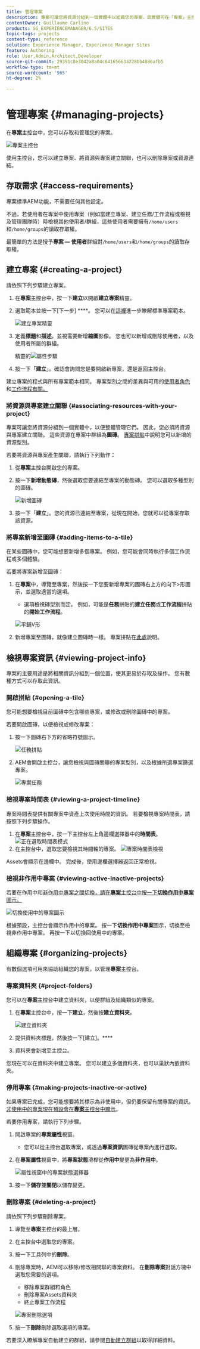 ```yaml
---
title: 管理專案
description: 專案可讓您將資源分組到一個實體中以組織您的專案，該實體可在「專案」主控台中存取和管理
contentOwner: Guillaume Carlino
products: SG_EXPERIENCEMANAGER/6.5/SITES
topic-tags: projects
content-type: reference
solution: Experience Manager, Experience Manager Sites
feature: Authoring
role: User,Admin,Architect,Developer
source-git-commit: 29391c8e3042a8a04c64165663a228bb4886afb5
workflow-type: tm+mt
source-wordcount: '965'
ht-degree: 2%

---
```



# 管理專案 {#managing-projects}

在&#x200B;**專案**&#x200B;主控台中，您可以存取和管理您的專案。

![專案主控台](assets/projects-console.png)

使用主控台，您可以建立專案、將資源與專案建立關聯，也可以刪除專案或資源連結。

## 存取需求 {#access-requirements}

專案標準AEM功能，不需要任何其他設定。

不過，若使用者在專案中使用專案（例如當建立專案、建立任務/工作流程或檢視及管理團隊時）時檢視其他使用者/群組，這些使用者需要擁有`/home/users`和`/home/groups`的讀取存取權。

最簡單的方法是授予&#x200B;**專案 — 使用者**&#x200B;群組對`/home/users`和`/home/groups`的讀取存取權。

## 建立專案 {#creating-a-project}

請依照下列步驟建立專案。

1. 在&#x200B;**專案**&#x200B;主控台中，按一下&#x200B;**建立**&#x200B;以開啟&#x200B;**建立專案**&#x200B;精靈。
1. 選取範本並按一下[下一步] ****。 您可以在[這裡](/help/sites-authoring/projects.md#project-templates)進一步瞭解標準專案範本。

   ![建立專案精靈](assets/create-project-wizard.png)

1. 定義&#x200B;**標題**&#x200B;和&#x200B;**描述**，並視需要新增&#x200B;**縮圖**&#x200B;影像。 您也可以新增或刪除使用者，以及使用者所屬的群組。

   精靈的![屬性步驟](assets/create-project-wizard-properties.png)

1. 按一下「**建立**」。確認會詢問您是要開啟新專案，還是返回主控台。

建立專案的程式與所有專案範本相同。 專案型別之間的差異與可用的[使用者角色](/help/sites-authoring/projects.md)和[工作流程有關。](/help/sites-authoring/projects-with-workflows.md)

### 將資源與專案建立關聯 {#associating-resources-with-your-project}

專案可讓您將資源分組到一個實體中，以便整體管理它們。 因此，您必須將資源與專案建立關聯。 這些資源在專案中群組為&#x200B;**圖磚**。 [專案拼貼](/help/sites-authoring/projects.md#project-tiles)中說明您可以新增的資源型別。

若要將資源與專案產生關聯，請執行下列動作：

1. 從&#x200B;**專案**&#x200B;主控台開啟您的專案。
1. 按一下&#x200B;**新增動態磚**，然後選取您要連結至專案的動態磚。 您可以選取多種型別的圖磚。

   ![新增圖磚](assets/project-add-tile.png)

1. 按一下「**建立**」。您的資源已連結至專案，從現在開始，您就可以從專案存取該資源。

### 將專案新增至圖磚 {#adding-items-to-a-tile}

在某些圖磚中，您可能想要新增多個專案。 例如，您可能會同時執行多個工作流程或多個體驗。

若要將專案新增至圖磚：

1. 在&#x200B;**專案**&#x200B;中，導覽至專案，然後按一下您要新增專案的圖磚右上方的向下>形圖示，並選取適當的選項。

   * 選項檢視磚型別而定。 例如，可能是&#x200B;**任務**&#x200B;拼貼的&#x200B;**建立任務**&#x200B;或&#x200B;**工作流程**&#x200B;拼貼的&#x200B;**開始工作流程**。

   ![平鋪V形](assets/project-tile-create-task.png)

1. 新增專案至圖磚，就像建立圖磚時一樣。 專案拼貼在[此處](/help/sites-authoring/projects.md#project-tiles)說明。

## 檢視專案資訊 {#viewing-project-info}

專案的主要用途是將相關資訊分組到一個位置，使其更易於存取及操作。 您有數種方式可以存取此資訊。

### 開啟拼貼 {#opening-a-tile}

您可能想要檢視目前圖磚中包含哪些專案，或修改或刪除圖磚中的專案。

若要開啟圖磚，以便檢視或修改專案：

1. 按一下圖磚右下方的省略符號圖示。

   ![任務拼貼](assets/project-tile-tasks.png)

1. AEM會開啟主控台，讓您檢視與圖磚關聯的專案型別，以及根據所選專案篩選專案。

   ![專案任務](assets/project-tasks.png)

### 檢視專案時間表 {#viewing-a-project-timeline}

專案時間表提供有關專案中資產上次使用時間的資訊。 若要檢視專案時間表，請按照下列步驟操作。

1. 在&#x200B;**專案**&#x200B;主控台中，按一下主控台左上角邊欄選擇器中的&#x200B;**時間表**。
   ![正在選取時間表模式](assets/projects-timeline-rail.png)
2. 在主控台中，選取您要檢視其時間軸的專案。
   ![專案時間表檢視](assets/project-timeline-view.png)

Assets會顯示在邊欄中。 完成後，使用邊欄選擇器返回正常檢視。

### 檢視非作用中專案 {#viewing-active-inactive-projects}

若要在作用中和[非作用中專案之間切換，請在&#x200B;**專案**&#x200B;主控台中按一下&#x200B;**切換作用中專案**&#x200B;圖示。](#making-projects-inactive-or-active)

![切換使用中的專案圖示](assets/projects-toggle-active.png)

根據預設，主控台會顯示作用中的專案。 按一下&#x200B;**切換作用中專案**&#x200B;圖示，切換至檢視非作用中專案。 再按一下以切換回使用中的專案。

## 組織專案 {#organizing-projects}

有數個選項可用來協助組織您的專案，以管理&#x200B;**專案**&#x200B;主控台。

### 專案資料夾 {#project-folders}

您可以在&#x200B;**專案**&#x200B;主控台中建立資料夾，以便群組及組織類似的專案。

1. 在&#x200B;**專案**&#x200B;主控台中，按一下&#x200B;**建立**，然後按&#x200B;**建立資料夾**。

   ![建立資料夾](assets/project-create-folder.png)

1. 提供資料夾標題，然後按一下[建立]。****

1. 資料夾會新增至主控台。

您現在可以在資料夾中建立專案。 您可以建立多個資料夾，也可以巢狀內嵌資料夾。

### 停用專案 {#making-projects-inactive-or-active}

如果專案已完成，您可能想要將其標示為非使用中，但仍要保留有關專案的資訊。 [非使用中的專案現在預設會在&#x200B;**專案**&#x200B;主控台中顯示](#viewing-active-inactive-projects)。

若要停用專案，請執行下列步驟。

1. 開啟專案的&#x200B;**專案屬性**&#x200B;視窗。
   * 您可以從主控台選取專案，或透過&#x200B;**專案資訊**&#x200B;圖磚從專案內進行選取。
1. 在&#x200B;**專案屬性**&#x200B;視窗中，將&#x200B;**專案狀態**&#x200B;滑桿從&#x200B;**作用中**&#x200B;變更為&#x200B;**非作用中**。

   ![屬性視窗中的專案狀態選擇器](assets/project-status.png)

1. 按一下&#x200B;**儲存並關閉**&#x200B;以儲存變更。

### 刪除專案 {#deleting-a-project}

請依照下列步驟刪除專案。

1. 導覽至&#x200B;**專案**&#x200B;主控台的最上層。
1. 在主控台中選取您的專案。
1. 按一下工具列中的&#x200B;**刪除**。
1. 刪除專案時，AEM可以移除/修改相關聯的專案資料。 在&#x200B;**刪除專案**&#x200B;對話方塊中選取您需要的選項。
   * 移除專案群組和角色
   * 刪除專案Assets資料夾
   * 終止專案工作流程

   ![專案刪除選項](assets/project-delete-options.png)
1. 按一下&#x200B;**刪除**&#x200B;刪除選取選項的專案。

若要深入瞭解專案自動建立的群組，請參閱[自動建立群組](/help/sites-authoring/projects.md#auto-group-creation)以取得詳細資料。
